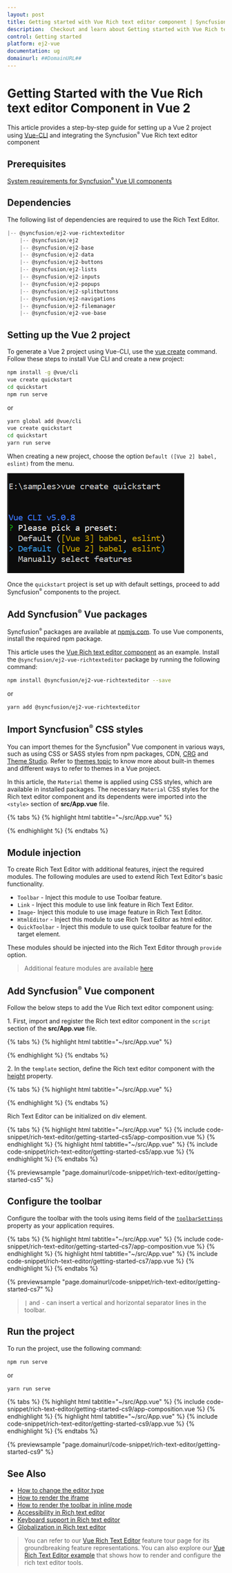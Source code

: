 ```yaml
---
layout: post
title: Getting started with Vue Rich text editor component | Syncfusion
description:  Checkout and learn about Getting started with Vue Rich text editor component of Syncfusion Essential JS 2 and more details.
control: Getting started 
platform: ej2-vue
documentation: ug
domainurl: ##DomainURL##
---
```


# Getting Started with the Vue Rich text editor Component in Vue 2

This article provides a step-by-step guide for setting up a Vue 2 project using [Vue-CLI](https://cli.vuejs.org/) and integrating the Syncfusion<sup style="font-size:70%">&reg;</sup> Vue Rich text editor component

## Prerequisites

[System requirements for Syncfusion<sup style="font-size:70%">&reg;</sup> Vue UI components](https://ej2.syncfusion.com/vue/documentation/system-requirements)

## Dependencies

The following list of dependencies are required to use the Rich Text Editor.

```js
|-- @syncfusion/ej2-vue-richtexteditor
    |-- @syncfusion/ej2
    |-- @syncfusion/ej2-base
    |-- @syncfusion/ej2-data
    |-- @syncfusion/ej2-buttons
    |-- @syncfusion/ej2-lists
    |-- @syncfusion/ej2-inputs
    |-- @syncfusion/ej2-popups
    |-- @syncfusion/ej2-splitbuttons
    |-- @syncfusion/ej2-navigations
    |-- @syncfusion/ej2-filemanager
    |-- @syncfusion/ej2-vue-base

```

## Setting up the Vue 2 project

To generate a Vue 2 project using Vue-CLI, use the [vue create](https://cli.vuejs.org/#getting-started) command. Follow these steps to install Vue CLI and create a new project:

```bash
npm install -g @vue/cli
vue create quickstart
cd quickstart
npm run serve
```

or

```bash
yarn global add @vue/cli
vue create quickstart
cd quickstart
yarn run serve
```

When creating a new project, choose the option `Default ([Vue 2] babel, eslint)` from the menu.

![Vue 2 project](./images/vue2-terminal.png)

Once the `quickstart` project is set up with default settings, proceed to add Syncfusion<sup style="font-size:70%">&reg;</sup> components to the project.

## Add Syncfusion<sup style="font-size:70%">&reg;</sup> Vue packages

Syncfusion<sup style="font-size:70%">&reg;</sup> packages are available at [npmjs.com](https://www.npmjs.com/search?q=ej2-vue). To use Vue components, install the required npm package.

This article uses the [Vue Rich text editor component](https://www.syncfusion.com/vue-components/vue-wysiwyg-rich-text-editor) as an example. Install the `@syncfusion/ej2-vue-richtexteditor` package by running the following command:

```bash
npm install @syncfusion/ej2-vue-richtexteditor --save
```
or

```bash
yarn add @syncfusion/ej2-vue-richtexteditor
```

## Import Syncfusion<sup style="font-size:70%">&reg;</sup> CSS styles

You can import themes for the Syncfusion<sup style="font-size:70%">&reg;</sup> Vue component in various ways, such as using CSS or SASS styles from npm packages, CDN, [CRG](https://ej2.syncfusion.com/javascript/documentation/common/custom-resource-generator) and [Theme Studio](https://ej2.syncfusion.com/vue/documentation/appearance/theme-studio). Refer to [themes topic](https://ej2.syncfusion.com/vue/documentation/appearance/theme) to know more about built-in themes and different ways to refer to themes in a Vue project.

In this article, the `Material` theme is applied using CSS styles, which are available in installed packages. The necessary `Material` CSS styles for the Rich text editor component and its dependents were imported into the `<style>` section of **src/App.vue** file.

{% tabs %}
{% highlight html tabtitle="~/src/App.vue" %}

<style>
@import "../node_modules/@syncfusion/ej2-base/styles/material.css";
@import "../node_modules/@syncfusion/ej2-inputs/styles/material.css";
@import "../node_modules/@syncfusion/ej2-lists/styles/material.css";
@import "../node_modules/@syncfusion/ej2-popups/styles/material.css";
@import "../node_modules/@syncfusion/ej2-buttons/styles/material.css";
@import "../node_modules/@syncfusion/ej2-navigations/styles/material.css";
@import "../node_modules/@syncfusion/ej2-splitbuttons/styles/material.css";
@import "../node_modules/@syncfusion/ej2-filemanager/styles/material.css";
@import "../node_modules/@syncfusion/ej2-vue-richtexteditor/styles/material.css";
</style>

{% endhighlight %}
{% endtabs %}

## Module injection

To create Rich Text Editor with additional features, inject the required modules. The following modules are used to extend Rich Text Editor's basic functionality.

* `Toolbar` - Inject this module to use Toolbar feature.
* `Link` - Inject this module to use link feature in Rich Text Editor.
* `Image`- Inject this module to use image feature in Rich Text Editor.
* `HtmlEditor` - Inject this module to use Rich Text Editor as html editor.
* `QuickToolbar` - Inject this module to use quick toolbar feature for the target element.

These modules should be injected into the Rich Text Editor through `provide` option.

> Additional feature modules are available [here](./module.md)

## Add Syncfusion<sup style="font-size:70%">&reg;</sup> Vue component

Follow the below steps to add the Vue Rich text editor component using:

1\. First, import and register the Rich text editor component in the `script` section of the **src/App.vue** file.

{% tabs %}
{% highlight html tabtitle="~/src/App.vue" %}

<script>
import { RichTextEditorComponent, Toolbar, Link, Image, Count, HtmlEditor, QuickToolbar } from '@syncfusion/ej2-vue-richtexteditor';

export default {
    components: {
        'ejs-richtexteditor': RichTextEditorComponent
    }
}
</script>

{% endhighlight %}
{% endtabs %}

2\. In the `template` section, define the Rich text editor component with the [height](https://ej2.syncfusion.com/vue/documentation/api/rich-text-editor#height) property.

{% tabs %}
{% highlight html tabtitle="~/src/App.vue" %}

<template>
    <ejs-richtexteditor ref="defaultRTE" :height="400" :value="rteValue"> 
    </ejs-richtexteditor>
</template>

<script>
import { RichTextEditorComponent, Toolbar, Link, Image, HtmlEditor, QuickToolbar } from "@syncfusion/ej2-vue-richtexteditor";

export default {
    name: "App",
    components: {
    "ejs-richtexteditor":RichTextEditorComponent
    },
    data: function() {
        return {
            rteValue: `<p>The Syncfudion Rich Text Editor, a WYSIWYG (what you see is what you get) editor, is a user interface that allows you to create, edit, and format rich text content. You can try out a demo of this editor here.</p><p><b>Key features:</b></p><ul><li><p>Provides &lt;IFRAME&gt; and &lt;DIV&gt; modes.</p></li><li><p>Bulleted and numbered lists.</p></li><li><p>Handles images, hyperlinks, videos, hyperlinks, uploads, etc.</p></li><li><p>Contains undo/redo manager. </p></li></ul><div style='display: inline-block; width: 60%; vertical-align: top; cursor: auto;'><img alt='Sky with sun' src='https://cdn.syncfusion.com/ej2/richtexteditor-resources/RTE-Overview.png' width='309' style='min-width: 10px; min-height: 10px; width: 309px; height: 174px;' class='e-rte-image e-imginline e-rte-drag-image' height='174' /></div>`,
        };
    },
    provide:{
        richtexteditor:[Toolbar, Link, Image, HtmlEditor, QuickToolbar]
    }
}
</script>

{% endhighlight %}
{% endtabs %}

Rich Text Editor can be initialized on div element.

{% tabs %}
{% highlight html tabtitle="~/src/App.vue" %}
{% include code-snippet/rich-text-editor/getting-started-cs5/app-composition.vue %}
{% endhighlight %}
{% highlight html tabtitle="~/src/App.vue" %}
{% include code-snippet/rich-text-editor/getting-started-cs5/app.vue %}
{% endhighlight %}
{% endtabs %}
        
{% previewsample "page.domainurl/code-snippet/rich-text-editor/getting-started-cs5" %}

## Configure the toolbar

Configure the toolbar with the tools using items field of the [`toolbarSettings`](https://ej2.syncfusion.com/vue/documentation/api/rich-text-editor/toolbarSettings/#toolbarsettings) property as your application requires.

{% tabs %}
{% highlight html tabtitle="~/src/App.vue" %}
{% include code-snippet/rich-text-editor/getting-started-cs7/app-composition.vue %}
{% endhighlight %}
{% highlight html tabtitle="~/src/App.vue" %}
{% include code-snippet/rich-text-editor/getting-started-cs7/app.vue %}
{% endhighlight %}
{% endtabs %}
        
{% previewsample "page.domainurl/code-snippet/rich-text-editor/getting-started-cs7" %}

> `|` and `-` can insert a vertical and horizontal separator lines in the toolbar.

## Run the project

To run the project, use the following command:

```bash
npm run serve
```

or

```bash
yarn run serve
```

{% tabs %}
{% highlight html tabtitle="~/src/App.vue" %}
{% include code-snippet/rich-text-editor/getting-started-cs9/app-composition.vue %}
{% endhighlight %}
{% highlight html tabtitle="~/src/App.vue" %}
{% include code-snippet/rich-text-editor/getting-started-cs9/app.vue %}
{% endhighlight %}
{% endtabs %}
        
{% previewsample "page.domainurl/code-snippet/rich-text-editor/getting-started-cs9" %}

## See Also

* [How to change the editor type](./editor-modes)
* [How to render the iframe](./iframe)
* [How to render the toolbar in inline mode](./inline-mode)
* [Accessibility in Rich text editor](https://ej2.syncfusion.com/vue/documentation/rich-text-editor/accessibility)
* [Keyboard support in Rich text editor](https://ej2.syncfusion.com/vue/documentation/rich-text-editor/keyboard-support)
* [Globalization in Rich text editor](https://ej2.syncfusion.com/vue/documentation/rich-text-editor/globalization)

> You can refer to our [Vue Rich Text Editor](https://www.syncfusion.com/vue-ui-components/vue-wysiwyg-rich-text-editor) feature tour page for its groundbreaking feature representations. You can also explore our [Vue Rich Text Editor example](https://ej2.syncfusion.com/vue/demos/#/material/rich-text-editor/default.html) that shows how to render and configure the rich text editor tools.